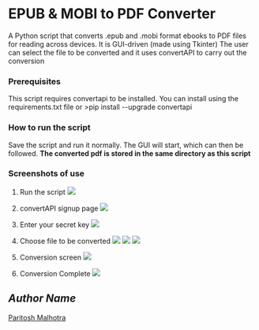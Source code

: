# EPUB & MOBI to PDF Converter
A Python script that converts .epub and .mobi format ebooks to PDF files for reading across devices.
It is GUI-driven (made using Tkinter)
The user can select the file to be converted and it uses convertAPI to carry out the conversion

### Prerequisites
This script requires convertapi to be installed. You can install using the requirements.txt file or >pip install --upgrade convertapi

### How to run the script
Save the script and run it normally. The GUI will start, which can then be followed.
**The converted pdf is stored in the same directory as this script**

### Screenshots of use

1. Run the script
![](/screenshots/1.png)

2. convertAPI signup page
![](/screenshots/2.png)

3. Enter your secret key
![](/screenshots/3.jpg)

4. Choose file to be converted
![](/screenshots/4.png)
![](/screenshots/5.png)
![](/screenshots/6.png)

5. Conversion screen
![](/screenshots/7.png)

6. Conversion Complete
![](/screenshots/8.png)

## *Author Name*
[Paritosh Malhotra](https://github.com/malhotra-paritosh)
